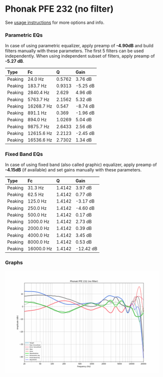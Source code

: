 # Phonak PFE 232 (no filter)
See [usage instructions](https://github.com/jaakkopasanen/AutoEq#usage) for more options and info.

### Parametric EQs
In case of using parametric equalizer, apply preamp of **-4.90dB** and build filters manually
with these parameters. The first 5 filters can be used independently.
When using independent subset of filters, apply preamp of **-5.27 dB**.

| Type    | Fc         |      Q | Gain     |
|:--------|:-----------|:-------|:---------|
| Peaking | 24.0 Hz    | 0.5762 | 3.76 dB  |
| Peaking | 183.7 Hz   | 0.9313 | -5.25 dB |
| Peaking | 2840.4 Hz  | 2.629  | 4.96 dB  |
| Peaking | 5763.7 Hz  | 2.1562 | 5.32 dB  |
| Peaking | 16268.7 Hz | 0.547  | -8.74 dB |
| Peaking | 891.1 Hz   | 0.369  | -1.96 dB |
| Peaking | 894.0 Hz   | 1.0269 | 5.04 dB  |
| Peaking | 9875.7 Hz  | 2.6433 | 2.56 dB  |
| Peaking | 12615.6 Hz | 2.2123 | -2.45 dB |
| Peaking | 16536.6 Hz | 2.7302 | 1.34 dB  |

### Fixed Band EQs
In case of using fixed band (also called graphic) equalizer, apply preamp of **-4.15dB**
(if available) and set gains manually with these parameters.

| Type    | Fc         |      Q | Gain      |
|:--------|:-----------|:-------|:----------|
| Peaking | 31.3 Hz    | 1.4142 | 3.97 dB   |
| Peaking | 62.5 Hz    | 1.4142 | 0.77 dB   |
| Peaking | 125.0 Hz   | 1.4142 | -3.17 dB  |
| Peaking | 250.0 Hz   | 1.4142 | -4.60 dB  |
| Peaking | 500.0 Hz   | 1.4142 | 0.17 dB   |
| Peaking | 1000.0 Hz  | 1.4142 | 2.73 dB   |
| Peaking | 2000.0 Hz  | 1.4142 | 0.39 dB   |
| Peaking | 4000.0 Hz  | 1.4142 | 3.45 dB   |
| Peaking | 8000.0 Hz  | 1.4142 | 0.53 dB   |
| Peaking | 16000.0 Hz | 1.4142 | -12.42 dB |

### Graphs
![](./Phonak%20PFE%20232%20(no%20filter).png)